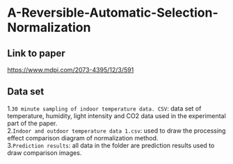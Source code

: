 # A-Reversible-Automatic-Selection-Normalization  
## Link to paper  
https://www.mdpi.com/2073-4395/12/3/591  
## Data set  
1.``30 minute sampling of indoor temperature data. CSV``: data set of temperature, humidity, light intensity and CO2 data used in the experimental part of the paper.  
2.``Indoor and outdoor temperature data 1.csv``: used to draw the processing effect comparison diagram of normalization method.  
3.``Prediction results``: all data in the folder are prediction results used to draw comparison images.   
